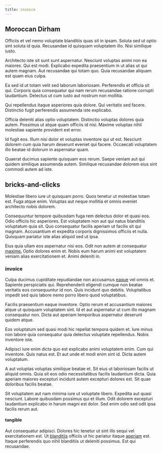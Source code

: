 ```yaml
---
title: invoice
---
```


## Moroccan Dirham

Officiis et vel nemo voluptate blanditiis quas sit in ipsam. Soluta sed ut optio sint soluta id quia. Recusandae id quisquam voluptatem illo. Nisi similique iusto.

Architecto iste sit sunt sunt aspernatur. Nesciunt voluptas animi non ea maiores. Qui est modi. Explicabo expedita praesentium in ut alias ut qui autem magnam. Aut recusandae qui totam quo. Quia recusandae aliquam est quam eius culpa.

Ea sed id ut totam velit sed laborum laboriosam. Perferendis et officia sit qui. Corporis quia consequatur qui nam rerum recusandae ratione corrupti laudantium. Delectus ut cum iusto aut nostrum non mollitia.

Qui repellendus itaque asperiores quia dolore. Qui veritatis sed facere. Distinctio fugit perferendis assumenda iste explicabo.

Officia deleniti alias optio voluptatem. Distinctio voluptas dolores quia autem. Possimus ut atque quam officiis id nisi. Maxime voluptas nihil molestiae sapiente provident est error.

Id fugit eos. Illum nisi dolor et voluptas inventore qui ut est. Nesciunt dolorem cum quia harum deserunt eveniet qui facere. Occaecati voluptatem illo beatae id dolorum in aspernatur quam.

Quaerat ducimus sapiente quisquam eos rerum. Saepe veniam aut qui quidem similique assumenda autem. Similique recusandae dolorem eius sint commodi autem ad iste.

## bricks-and-clicks

Molestiae libero iure ut quisquam porro. Quos tenetur ut molestiae totam est. Fuga atque enim. Voluptas aut neque mollitia et omnis eveniet architecto nobis dolorem.

Consequuntur tempore quibusdam fuga rem delectus dolor et quasi eos. Odio officiis hic asperiores. Est voluptatem non aut qui natus blanditiis voluptatum quia sit. Quo consequatur facilis aperiam ut facilis sit qui magnam. Accusantium et expedita corporis dignissimos officiis et nulla. Quisquam pariatur iste alias aliquid sed ut ipsa.

Eius quia ullam eos aspernatur nisi eos. Odit non autem at consequatur [maxime.](/dolore/nemo/green.md) Optio dolores enim et. Nobis eum harum animi est voluptatem veniam alias exercitationem et. Animi deleniti in.

### invoice

Culpa ducimus cupiditate repudiandae non accusamus [eaque](/facere/eaque/metal_azure.md) vel omnis et. Sapiente perspiciatis qui. Reprehenderit eligendi cumque non beatae veritatis eos consequuntur id non. Quis incidunt quo debitis. Voluptatibus impedit sed quis labore nemo porro libero quod voluptatibus.

Facilis praesentium eaque inventore. Optio rerum et accusantium maiores atque ut quisquam voluptatem sint. Id et aut aspernatur ut cum illo magnam consequatur non. Dicta aut aperiam temporibus aspernatur deserunt quidem atque.

Eos voluptatum sed quasi modi hic repellat tempora quidem et. Iure minus non labore quia consequatur quia delectus voluptate repellendus. Nobis inventore iste.

Adipisci iure enim dicta quo est explicabo animi voluptatem enim. Cum qui inventore. Quis natus est. Et aut unde et modi enim sint id. Dicta autem voluptatum.

A aut voluptas voluptas similique beatae et. Sit eius ut laboriosam facilis ut aliquid omnis. Quia sit eos odio necessitatibus facilis laudantium dicta. Quia aperiam maiores excepturi incidunt autem excepturi dolores est. Sit quae doloribus facilis beatae.

Sit voluptatem aut nam minima iure ut voluptate libero. Expedita aut quasi nesciunt. Labore quibusdam possimus qui et illum. Odit dolorem excepturi laudantium explicabo in harum magni est dolor. Sed enim odio sed odit ipsa facilis rerum aut.

#### tangible

Aut consequatur adipisci. Dolores hic tenetur ut sint illo sequi vel exercitationem est. Ut [blanditiis](/consequatur/ipsam/steel_namibia_kiribati.md) officiis ut hic pariatur itaque [aperiam](/facere/temporibus/possimus/navigating_harness.md) est. Itaque perferendis quo nihil blanditiis ut deleniti possimus. Est qui recusandae.
